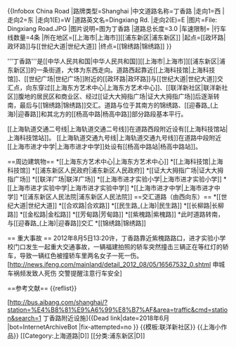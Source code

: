 {{Infobox China Road
|路牌类型=Shanghai
|中文道路名称=丁香路
|走向1=西
|走向2=东
|走向1(E)=W
|道路英文名=Dingxiang Rd.
|走向2(E)=E
|图片=File: Dingxiang Road.JPG
|图片说明=图为丁香路
|道路总长度=3.0
|车速限制=
|行车线数量=4条
|所在地区=[[上海市|上海市]][[浦东新区|浦东新区]]
|起点=[[政环路|政环路]]与[[世纪大道|世纪大道]]
|终点=[[锦绣路|锦绣路]]
}}

'''丁香路'''是[[中华人民共和国|中华人民共和国]][[上海市|上海市]][[浦东新区|浦东新区]]的一条街道，大体为东西走向。道路西起靠近[[上海科技馆|上海科技馆]]、[[世纪广场|世纪广场]]附近的[[政环路|政环路]]与[[世纪大道|世纪大道]]交汇点，向东穿过[[上海东方艺术中心|上海东方艺术中心]]、[[联洋新社区|联洋新社区]]腹地的居民区和商业区、经过[[证大大拇指广场|证大大拇指广场]]后逐渐转南，最后与[[锦绣路|锦绣路]]交汇。道路与位于其南方的锦绣路、[[迎春路_(上海)|迎春路]]和其北方的[[杨高中路|杨高中路]]部分路段基本平行。

[[上海轨道交通二号线|上海轨道交通二号线]]在道路西段附近设有[[上海科技馆站|上海科技馆站]]。
[[上海轨道交通九号线|上海轨道交通九号线]]在道路中段附近[[上海市进才中学|上海市进才中学]]处设有[[杨高中路站|杨高中路站]]。

==周边建筑物==
*[[上海东方艺术中心|上海东方艺术中心]]
*[[上海科技馆|上海科技馆]]
*[[浦东新区人民政府|浦东新区人民政府]]
*[[证大大拇指广场|证大大拇指广场]]
*[[联洋广场|联洋广场]]
*[[上海市进才实验小学|上海市进才实验小学]]
*[[上海市进才实验中学|上海市进才实验中学]]
*[[上海市进才中学|上海市进才中学]]
*[[浦东新区人民法院|浦东新区人民法院]]
==交汇道路（由西向东）==
*[[世纪大道|世纪大道]]
*[[合欢路|合欢路]]
*[[民生路_(上海)|民生路]]
*[[长柳路|长柳路]]
*[[金松路|金松路]]
*[[芳甸路|芳甸路]]
*[[紫槐路|紫槐路]]
*此时道路转南，与[[迎春路_(上海)|迎春路]]交汇
*[[锦绣路|锦绣路]]

== 重大事故 ==
2012年8月5日13:20许，丁香路靠近紫槐路路口，进才实验小学校门口发生一起重大交通事故，一辆福建拍照的轿车突然撞击三辆正在等红灯的轿车，导致一辆红色被撞轿车里两名女子一死一伤。<ref>[http://news.ifeng.com/mainland/detail_2012_08/05/16567532_0.shtml 申城车祸频发致人死伤 交警提醒注意行车安全]</ref>

==参考文献==
{{reflist}}

[http://bus.aibang.com/shanghai/?station=%E4%B8%81%E9%A6%99%E8%B7%AF&area=traffic&cmd=station&search=1 丁香路附近设施]{{Dead link|date=2018年6月 |bot=InternetArchiveBot |fix-attempted=no }}
{{模板:联洋新社区}}
{{上海小作品}}
[[Category:上海道路|D]]
[[分类:浦东新区|D]]